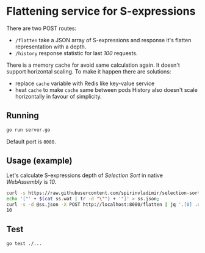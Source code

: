 # Flattening service for S-expressions

There are two POST routes:
 - `/flatten` take a JSON array of S-expressions and response it's flatten representation with a depth.
 - `/history` response statistic for last *100* requests.

There is a memory cache for avoid same calculation again. It doesn't support horizontal scaling. To make it happen there are solutions:
 - replace `cache` variable with Redis like key-value service
 - heat `cache` to make `cache` same between pods
History also doesn't scale horizontally in favour of simplicity.

## Running
```sh
go run server.go
```
Default port is `8080`.

## Usage (example)
Let's calculate S-expressions depth of *Selection Sort* in native *WebAssembly* is *10*.
 ```sh
curl -s https://raw.githubusercontent.com/spirinvladimir/selection-sort/master/main.wat -o ss.wat;
echo '["' + $(cat ss.wat | tr -d "\"") + '"]' > ss.json;
curl -s -d @ss.json -X POST http://localhost:8080/flatten | jq '.[0] .depth ';
10

```

## Test
```sh
go test ./...
```
